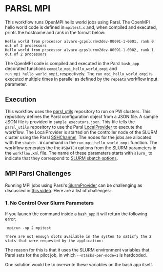 # PARSL MPI
This workflow runs OpenMPI hello world jobs using Parsl. The OpenMPI hello world code is defined in `mpitest.c` and, when compiled and executed, prints the hostname and rank in the format below:

```
Hello world from processor alvaro-gcpslurmv2dev-00091-1-0001, rank 0 out of 2 processors
Hello world from processor alvaro-gcpslurmv2dev-00091-1-0002, rank 1 out of 2 processors
```

The OpenMPI code is compiled and executed in the Parsl `bash_app` decorated functions `compile_mpi_hello_world_ompi` and `run_mpi_hello_world_ompi`, respectively. The `run_mpi_hello_world_ompi` is executed multiple times in parallel as defined by the `repeats` workflow input parameter. 

## Execution
This workflow uses the [parsl_utils](https://github.com/parallelworks/parsl_utils) repository to run on PW clusters. This repository defines the Parsl configuration object from a JSON file. A sample JSON file is provided in `sample_executors.json`. This file tells the `parsl_utils` repository to use the Parsl [LocalProvider](https://parsl.readthedocs.io/en/stable/stubs/parsl.providers.LocalProvider.html) to execute the workflow. The LocalProvider is started on the controller node of the SLURM cluster using the Parsl [SSHChannel](https://parsl.readthedocs.io/en/stable/stubs/parsl.channels.SSHChannel.html). The nodes for the jobs are allocated with the `sbatch -W` command in the `run_mpi_hello_world_ompi` function. The workflow generates the the `#SBATCH` options from the SLURM parameters in the `workflow.xml` file. The name of these parameters starts with `slurm_` to indicate that they correspond to [SLURM sbatch options](https://slurm.schedmd.com/sbatch.html). 

## MPI Parsl Challenges
Running MPI jobs using Parsl's [SlurmProvider](https://parsl.readthedocs.io/en/stable/stubs/parsl.providers.SlurmProvider.html) can be challenging as discussed in [this video](https://www.youtube.com/watch?v=0V4Hs4kTyJs&t=398s). Here are a list of challenges:

### 1. No Control Over Slurm Parameters 
If you launch the command inside a `bash_app` it will return the following error:
```
 mpirun -np 2 mpitest
 ```
 
 ```
 There are not enough slots available in the system to satisfy the 2
slots that were requested by the application:
 ```
 
 The reason for this is that it uses the SLURM environment variables that Parsl sets for the pilot job, in which `--ntasks-per-node=1` is hardcoded. 
 
One solution would be to overwrite these variables on the bash app itself. 